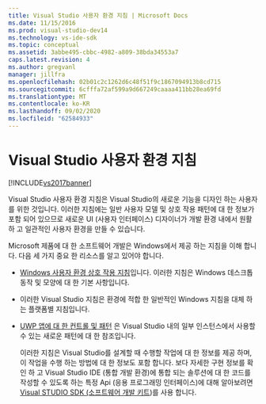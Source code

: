 ```yaml
---
title: Visual Studio 사용자 환경 지침 | Microsoft Docs
ms.date: 11/15/2016
ms.prod: visual-studio-dev14
ms.technology: vs-ide-sdk
ms.topic: conceptual
ms.assetid: 3abbe495-cbbc-4982-a809-38bda34553a7
caps.latest.revision: 4
ms.author: gregvanl
manager: jillfra
ms.openlocfilehash: 02b01c2c1262d6c48f51f9c1867094913b8cd715
ms.sourcegitcommit: 6cfffa72af599a9d667249caaaa411bb28ea69fd
ms.translationtype: MT
ms.contentlocale: ko-KR
ms.lasthandoff: 09/02/2020
ms.locfileid: "62584933"
---
```

# <a name="visual-studio-user-experience-guidelines"></a>Visual Studio 사용자 환경 지침
[!INCLUDE[vs2017banner](../../includes/vs2017banner.md)]

Visual Studio 사용자 환경 지침은 Visual Studio의 새로운 기능을 디자인 하는 사용자를 위한 것입니다. 이러한 지침에는 일반 사용자 모델 및 상호 작용 패턴에 대 한 정보가 포함 되어 있으므로 새로운 UI (사용자 인터페이스) 디자이너가 개발 환경 내에서 원활 하 고 일관적인 사용자 환경을 만들 수 있습니다.  
  
 Microsoft 제품에 대 한 소프트웨어 개발은 Windows에서 제공 하는 지침을 이해 합니다. 다음 세 가지 중요 한 리소스를 알고 있어야 합니다.  
  
- [Windows 사용자 환경 상호 작용 지침](https://msdn.microsoft.com/library/aa511258.aspx)입니다. 이러한 지침은 Windows 데스크톱 동작 및 모양에 대 한 기본 사항입니다.  
  
- 이러한 Visual Studio 지침은 환경에 적합 한 일반적인 Windows 지침을 대체 하는 플랫폼별 지침입니다.  
  
- [UWP 앱에 대 한 컨트롤 및 패턴](/windows/uwp/design/controls-and-patterns) 은 Visual Studio 내의 일부 인스턴스에서 사용할 수 있는 새로운 패턴에 대 한 참조입니다.  
  
  이러한 지침은 Visual Studio를 설계할 때 수행할 작업에 대 한 정보를 제공 하며,이 작업을 수행 하는 방법에 대 한 정보도 포함 합니다. 보다 자세한 구현 정보를 확인 하 고 Visual Studio IDE (통합 개발 환경)에 통합 되는 솔루션에 대 한 코드를 작성할 수 있도록 하는 특정 Api (응용 프로그래밍 인터페이스)에 대해 알아보려면 [Visual STUDIO SDK (소프트웨어 개발 키트](https://msdn.microsoft.com/library/bb166441.aspx))를 사용 합니다.
